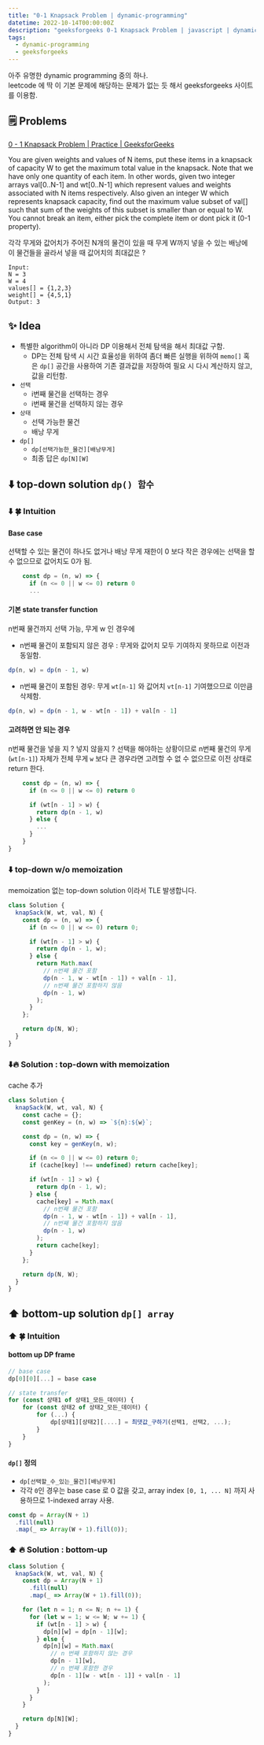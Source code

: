 ```yaml
---
title: "0-1 Knapsack Problem | dynamic-programming"
datetime: 2022-10-14T00:00:00Z
description: "geeksforgeeks 0-1 Knapsack Problem | javascript | dynamic-programming"
tags:
  - dynamic-programming
  - geeksforgeeks
---
```


아주 유명한 dynamic programming 중의 하나. <br />
leetcode 에 딱 이 기본 문제에 해당하는 문제가 없는 듯 해서 geeksforgeeks 사이트를 이용함.

## 🗒️ Problems

[0 - 1 Knapsack Problem | Practice | GeeksforGeeks](https://practice.geeksforgeeks.org/problems/0-1-knapsack-problem0945/1)

You are given weights and values of N items, put these items in a knapsack of capacity W to get the maximum total value in the knapsack. Note that we have only one quantity of each item.
In other words, given two integer arrays val[0..N-1] and wt[0..N-1] which represent values and weights associated with N items respectively. Also given an integer W which represents knapsack capacity, find out the maximum value subset of val[] such that sum of the weights of this subset is smaller than or equal to W. You cannot break an item, either pick the complete item or dont pick it (0-1 property).

각각 무게와 값어치가 주어진 N개의 물건이 있을 때 무게 W까지 넣을 수 있는 배낭에 이 물건들을 골라서 넣을 때 값어치의 최대값은 ?

```
Input:
N = 3
W = 4
values[] = {1,2,3}
weight[] = {4,5,1}
Output: 3
```

## ✨ Idea

- 특별한 algorithm이 아니라 DP 이용해서 전체 탐색을 해서 최대값 구함.
  - DP는 전체 탐색 시 시간 효율성을 위하여 좀더 빠른 실행을 위하여 `memo[]` 혹은 `dp[]` 공간을 사용하여 기존 결과값을 저장하여 필요 시 다시 계산하지 않고, 값을 리턴함.
- `선택`
  - i번째 물건을 선택하는 경우
  - i번째 물건을 선택하지 않는 경우
- `상태`
  - 선택 가능한 물건
  - 배낭 무게
- `dp[]`
  - `dp[선택가능한_물건][배낭무게]`
  - 최종 답은 `dp[N][W]`

## ⬇️ top-down solution `dp() 함수`

### ⬇️ 🍀 Intuition

#### Base case

선택할 수 있는 물건이 하나도 없거나 배낭 무게 재한이 0 보다 작은 경우에는 선택을 할 수 없으므로 값어치도 0가 됨.

```javascript
    const dp = (n, w) => {
      if (n <= 0 || w <= 0) return 0
      ...
```

#### 기본 state transfer function

n번째 물건까지 선택 가능, 무게 w 인 경우에

- n번째 물건이 포함되지 않은 경우 : 무게와 값어치 모두 기여하지 못하므로 이전과 동일함.

```javascript
dp(n, w) = dp(n - 1, w)
```

- n번째 물건이 포함된 경우: 무게 `wt[n-1]` 와 값어치 `vt[n-1]` 기여했으므로 이만큼 삭제함.

```javascript
dp(n, w) = dp(n - 1, w - wt[n - 1]) + val[n - 1]
```

#### 고려하면 안 되는 경우

n번째 물건을 넣을 지 ? 넣지 않을지 ? 선택을 해야하는 상황이므로 n번째 물건의 무게 (`wt[n-1]`) 자체가 전체 무게 `w` 보다 큰 경우라면 고려할 수 없 수 없으므로 이전 상태로 return 한다.

```javascript
    const dp = (n, w) => {
      if (n <= 0 || w <= 0) return 0

      if (wt[n - 1] > w) {
        return dp(n - 1, w)
      } else {
        ...
      }
    }
}
```

### ⬇️ top-down w/o memoization

memoization 없는 top-down solution 이라서 TLE 발생합니다.

```javascript
class Solution {
  knapSack(W, wt, val, N) {
    const dp = (n, w) => {
      if (n <= 0 || w <= 0) return 0;

      if (wt[n - 1] > w) {
        return dp(n - 1, w);
      } else {
        return Math.max(
          // n번째 물건 포함
          dp(n - 1, w - wt[n - 1]) + val[n - 1],
          // n번째 물건 포함하지 않음
          dp(n - 1, w)
        );
      }
    };

    return dp(N, W);
  }
}
```

### ⬇️🔥 Solution : top-down with memoization

cache 추가

```javascript
class Solution {
  knapSack(W, wt, val, N) {
    const cache = {};
    const genKey = (n, w) => `${n}:${w}`;

    const dp = (n, w) => {
      const key = genKey(n, w);

      if (n <= 0 || w <= 0) return 0;
      if (cache[key] !== undefined) return cache[key];

      if (wt[n - 1] > w) {
        return dp(n - 1, w);
      } else {
        cache[key] = Math.max(
          // n번째 물건 포함
          dp(n - 1, w - wt[n - 1]) + val[n - 1],
          // n번째 물건 포함하지 않음
          dp(n - 1, w)
        );
        return cache[key];
      }
    };

    return dp(N, W);
  }
}
```

## ⬆️ bottom-up solution `dp[] array`

### ⬆️ 🍀 Intuition

#### bottom up DP frame

```javascript
// base case
dp[0][0][...] = base case

// state transfer
for (const 상태1 of 상태1_모든_데이터) {
    for (const 상태2 of 상태2_모든_데이터) {
        for (...) {
            dp[상태1][상태2][....] = 최댓값_구하기(선택1, 선택2, ...);
        }
    }
}
```

#### `dp[]` 정의

- `dp[선택할_수_있는_물건][배낭무게]`
- 각각 `0`인 경우는 base case 로 0 값을 갖고, array index `[0, 1, ... N]` 까지 사용하므로 1-indexed array 사용.

```javascript
const dp = Array(N + 1)
  .fill(null)
  .map(_ => Array(W + 1).fill(0));
```

### ⬆️ 🔥 Solution : bottom-up

```javascript
class Solution {
  knapSack(W, wt, val, N) {
    const dp = Array(N + 1)
      .fill(null)
      .map(_ => Array(W + 1).fill(0));

    for (let n = 1; n <= N; n += 1) {
      for (let w = 1; w <= W; w += 1) {
        if (wt[n - 1] > w) {
          dp[n][w] = dp[n - 1][w];
        } else {
          dp[n][w] = Math.max(
            // n 번째 포함하지 않는 경우
            dp[n - 1][w],
            // n 번째 포함한 경우
            dp[n - 1][w - wt[n - 1]] + val[n - 1]
          );
        }
      }
    }

    return dp[N][W];
  }
}
```
